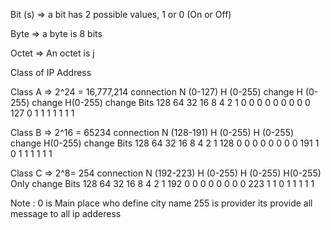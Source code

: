 Bit (s) => a bit has 2 possible values, 1 or 0 (On or Off)

Byte => a byte is 8 bits

Octet => An octet is j


Class of IP Address 

Class A => 2^24 = 16,777,214 connection 
N  (0-127)    H (0-255) change      H (0-255) change        H(0-255) change 
Bits        128     64      32      16      8       4       2       1
0           0       0       0       0       0       0       0       0
127         0       1   	1       1       1       1       1       1


Class B => 2^16 = 65234 connection 
N  (128-191)    H (0-255)     H (0-255) change        H(0-255) change 
Bits        128       64      32      16      8       4       2       1
128           0       0       0       0       0       0       0       0
191           1       0   	  1       1       1       1       1       1

Class C => 2^8= 254 connection 
N  (192-223)    H (0-255)     H (0-255)       H(0-255) Only change 
Bits        128       64      32      16      8       4       2       1
192           0       0       0       0       0       0       0       0
223           1       1   	  0       1       1       1       1       1


Note : 0 is Main place who define city name
        255 is provider its provide all message to all ip adderess 